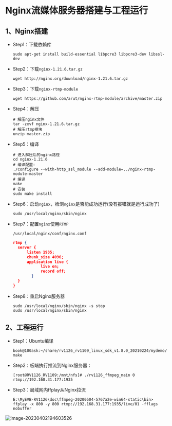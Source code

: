 # Nginx流媒体服务器搭建与工程运行

## 1、Nginx搭建

- Step1：下载依赖库

  ```shell
  sudo apt-get install build-essential libpcre3 libpcre3-dev libssl-dev
  ```

- Step2：下载`nginx-1.21.6.tar.gz`

  ```shell
  wget http://nginx.org/download/nginx-1.21.6.tar.gz
  ```

- Step3：下载`nginx-rtmp-module`

  ```shell
  wget https://github.com/arut/nginx-rtmp-module/archive/master.zip
  ```

- Step4：解压

  ```shell
  # 解压nginx文件
  tar -zxvf nginx-1.21.6.tar.gz
  # 解压rtmp模块
  unzip master.zip
  ```

- Step5：编译

  ```shell
  # 进入解压后的nginx路径
  cd nginx-1.21.6
  # 编译配置:
  ./configure --with-http_ssl_module --add-module=../nginx-rtmp-module-master
  # 编译
  make
  # 安装
  sudo make install
  ```

- Step6：启动`nginx`，检测`nginx`是否能成功运行(没有报错就是运行成功了)

  ```shell
  sudo /usr/local/nginx/sbin/nginx
  ```

- Step7：配置`nginx`使用`RTMP`

  `/usr/local/nginx/conf/nginx.conf`

  ```json
  rtmp {
  	server {
  		listen 1935;
  		chunk_size 4096;
  		application live {
              live on;
              record off;
          }
  	}
  }
  ```

- Step8：重启Nginx服务器

  ```shell
  sudo /usr/local/nginx/sbin/nginx -s stop
  sudo /usr/local/nginx/sbin/nginx
  ```

## 2、工程运行

- Step1：Ubuntu编译

  ```shell
  book@100ask:~/share/rv1126_rv1109_linux_sdk_v1.8.0_20210224/mydemo/rv1126_ffmpeg_project$ make
  ```

- Step2：板端执行推流到Nginx服务器：

  ```shell
  [root@RV1126_RV1109:/mnt/nfs]# ./rv1126_ffmpeg_main 0 rtmp://192.168.31.177:1935
  ```

- Step3：局域网内ffplay从Nginx拉流

  ```shell
  E:\MyEVB-RV1126\doc\ffmpeg-20200504-5767a2e-win64-static\bin> ffplay -x 800 -y 800 rtmp://192.168.31.177:1935/live/01 -fflags nobuffer
  ```

![image-20230402194603526](https://pic-1304959529.cos.ap-guangzhou.myqcloud.com/DB/image-20230402194603526.png)